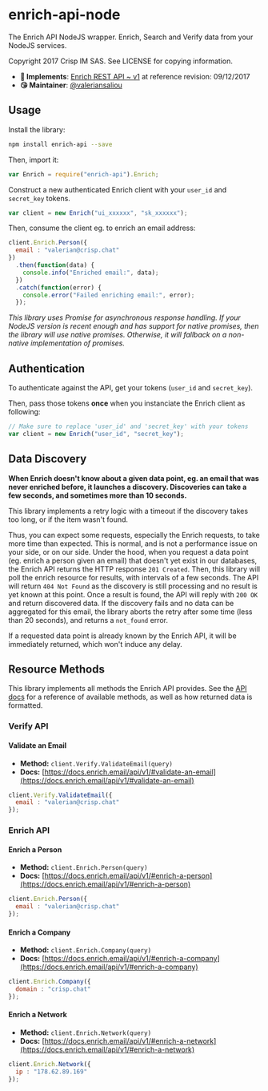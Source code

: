 # enrich-api-node

The Enrich API NodeJS wrapper. Enrich, Search and Verify data from your NodeJS services.

Copyright 2017 Crisp IM SAS. See LICENSE for copying information.

* **📝 Implements**: [Enrich REST API ~ v1](https://docs.enrich.email/api/v1/) at reference revision: 09/12/2017
* **😘 Maintainer**: [@valeriansaliou](https://github.com/valeriansaliou)

## Usage

Install the library:

```bash
npm install enrich-api --save
```

Then, import it:

```javascript
var Enrich = require("enrich-api").Enrich;
```

Construct a new authenticated Enrich client with your `user_id` and `secret_key` tokens.

```javascript
var client = new Enrich("ui_xxxxxx", "sk_xxxxxx");
```

Then, consume the client eg. to enrich an email address:

```javascript
client.Enrich.Person({
  email : "valerian@crisp.chat"
})
  .then(function(data) {
    console.info("Enriched email:", data);
  })
  .catch(function(error) {
    console.error("Failed enriching email:", error);
  });
```

_This library uses Promise for asynchronous response handling. If your NodeJS version is recent enough and has support for native promises, then the library will use native promises. Otherwise, it will fallback on a non-native implementation of promises._

## Authentication

To authenticate against the API, get your tokens (`user_id` and `secret_key`).

Then, pass those tokens **once** when you instanciate the Enrich client as following:

```javascript
// Make sure to replace 'user_id' and 'secret_key' with your tokens
var client = new Enrich("user_id", "secret_key");
```

## Data Discovery

**When Enrich doesn't know about a given data point, eg. an email that was never enriched before, it launches a discovery. Discoveries can take a few seconds, and sometimes more than 10 seconds.**

This library implements a retry logic with a timeout if the discovery takes too long, or if the item wasn't found.

Thus, you can expect some requests, especially the Enrich requests, to take more time than expected. This is normal, and is not a performance issue on your side, or on our side. Under the hood, when you request a data point (eg. enrich a person given an email) that doesn't yet exist in our databases, the Enrich API returns the HTTP response `201 Created`. Then, this library will poll the enrich resource for results, with intervals of a few seconds. The API will return `404 Not Found` as the discovery is still processing and no result is yet known at this point. Once a result is found, the API will reply with `200 OK` and return discovered data. If the discovery fails and no data can be aggregated for this email, the library aborts the retry after some time (less than 20 seconds), and returns a `not_found` error.

If a requested data point is already known by the Enrich API, it will be immediately returned, which won't induce any delay.

## Resource Methods

This library implements all methods the Enrich API provides. See the [API docs](https://docs.enrich.email/api/v1/) for a reference of available methods, as well as how returned data is formatted.

### Verify API

#### Validate an Email

* **Method:** `client.Verify.ValidateEmail(query)`
* **Docs:** [https://docs.enrich.email/api/v1/#validate-an-email](https://docs.enrich.email/api/v1/#validate-an-email)

```javascript
client.Verify.ValidateEmail({
  email : "valerian@crisp.chat"
});
```

### Enrich API

#### Enrich a Person

* **Method:** `client.Enrich.Person(query)`
* **Docs:** [https://docs.enrich.email/api/v1/#enrich-a-person](https://docs.enrich.email/api/v1/#enrich-a-person)

```javascript
client.Enrich.Person({
  email : "valerian@crisp.chat"
});
```

#### Enrich a Company

* **Method:** `client.Enrich.Company(query)`
* **Docs:** [https://docs.enrich.email/api/v1/#enrich-a-company](https://docs.enrich.email/api/v1/#enrich-a-company)

```javascript
client.Enrich.Company({
  domain : "crisp.chat"
});
```

#### Enrich a Network

* **Method:** `client.Enrich.Network(query)`
* **Docs:** [https://docs.enrich.email/api/v1/#enrich-a-network](https://docs.enrich.email/api/v1/#enrich-a-network)

```javascript
client.Enrich.Network({
  ip : "178.62.89.169"
});
```
